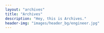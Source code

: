 ```yaml
---
layout: "archives"
title: "Archives"
description: "Hey, this is Archives."
header-img: "images/header_bg/engineer.jpg"
---
```

